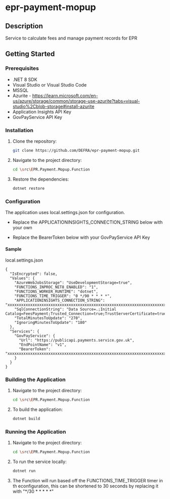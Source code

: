 # epr-payment-mopup


## Description
Service to calculate fees and manage payment records for EPR

## Getting Started

### Prerequisites
- .NET 8 SDK
- Visual Studio or Visual Studio Code
- MSSQL
- Azurite - https://learn.microsoft.com/en-us/azure/storage/common/storage-use-azurite?tabs=visual-studio%2Cblob-storage#install-azurite
- Application Insights API Key
- GovPayService API Key

### Installation
1. Clone the repository:
    ```bash
    git clone https://github.com/DEFRA/epr-payment-mopup.git
    ```
2. Navigate to the project directory:
    ```bash
    cd \src\EPR.Payment.Mopup.Function
    ```
3. Restore the dependencies:
    ```bash
    dotnet restore
    ```

### Configuration
The application uses local.settings.json for configuration.

- Replace the APPLICATIONINSIGHTS_CONNECTION_STRING below with your own

- Replace the BearerToken below with your GovPayService API Key

#### Sample 
local.settings.json

```
{
  "IsEncrypted": false,
  "Values": {
    "AzureWebJobsStorage": "UseDevelopmentStorage=true",
    "FUNCTIONS_INPROC_NET8_ENABLED": "1",
    "FUNCTIONS_WORKER_RUNTIME": "dotnet",
    "FUNCTIONS_TIME_TRIGGER": "0 */90 * * * *",
    "APPLICATIONINSIGHTS_CONNECTION_STRING": "xxxxxxxxxxxxxxxxxxxxxxxxxxxxxxxxxxxxxxxxxxxxxxxxxxxxxxxxxxxxxxxxxxxxxxxxxxxxxxxxxxxxxxxxxxxxxxxxxxxxxxx",
    "SqlConnectionString": "Data Source=.;Initial Catalog=FeesPayment;Trusted_Connection=true;TrustServerCertificate=true;",
    "TotalMinutesToUpdate": "270",
    "IgnoringMinutesToUpdate": "180"
  },
  "Services": {
    "GovPayService": {
      "Url": "https://publicapi.payments.service.gov.uk",
      "EndPointName": "v1",
      "BearerToken": "xxxxxxxxxxxxxxxxxxxxxxxxxxxxxxxxxxxxxxxxxxxxxxxxxxxxxxxxxxxxxxxxxxxxxxxxxxxxxxxxxxxxxxxxxxxxxxxxxxxxxxxxxxx"
    }
  }
}
```

### Building the Application
1. Navigate to the project directory:
    ```bash
    cd \src\EPR.Payment.Mopup.Function
    ```

2. To build the application:
    ```bash
    dotnet build
    ```

### Running the Application
1. Navigate to the project directory:
    ```bash
    cd \src\EPR.Payment.Mopup.Function
    ```
 
2. To run the service locally:
    ```bash
    dotnet run
    ```

3. The Function will run based off the FUNCTIONS_TIME_TRIGGER timer in th econfiguration, this can be shortened to 30 seconds by replacing it with "*/30 * * * * *" 

